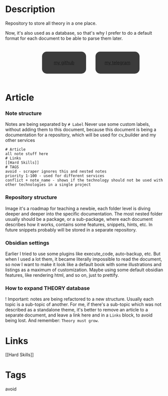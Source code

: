 # Description
Repository to store all theory in a one place.

Now, it's also used as a database, so that's why I prefer to do a default format for each document to be able to parse them later.

<div style="padding: 20px; display: flex; justify-content: center; width: 100%;"><a href="https://github.com/GeekchanskiY"><div style="width: 120; height: 50; background-color: #3b3b3b;  display: flex; justify-content: center; align-items: center; border-radius: 15px; padding: 10px;">my github</div></a><a href="https://t.me/GeekanskiY"><div style="width: 120; height: 50; background-color: #3b3b3b; margin-left: 30px;  display: flex; justify-content: center; align-items: center; border-radius: 15px; padding: 10px;">my telegram</div></a></div>

# Article
### Note structure
Notes are being separated by `# Label`
Never use some custom labels, without adding them to this document, because this document is being a documentation for a repository, which will be used for cv_builder and my other services

```note
# Article
all note stuff here
# Links
[[Hard Skills]]
# TAGS
avoid - scraper ignores this and nested notes
priority 1-100 - used for different services
conflict + note_name - shows if the technology should not be used with other technologies in a single project
```
### Repository structure
Image it's a roadmap for teaching a newbie, each folder level is diving deeper and deeper into the specific documentation. The most nested folder usually should be a package, or a sub-package, where each document describes how it works, contains some features, snippets, hints, etc. In future snippets probably will be stored in a separate repository.
### Obsidian settings
Earlier I tried to use some plugins like execute_code, auto-backup, etc. But when I  used a lot them, it became literally impossible to read the document, so now I want to make it look like a default book with some illustrations and listings as a maximum of customization. Maybe using some default obsidian features, like rendering html, and so on, just to prettify. 
### How to expand THEORY database
! Important: notes are being refactored to a new structure.
Usually each topic is a sub-topic of another. For me, if there's a sub-topic which was not described as a standalone theme, it's better to remove an article to a separate document, and leave a link here and in a `Links` block, to avoid being lost.
And remember: `Theory must grow`.

# Links
[[Hard Skills]]
# Tags
avoid